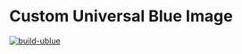# Custom Universal Blue Image

[![build-ublue](https://github.com/Enurean/ublue/actions/workflows/build.yml/badge.svg)](https://github.com/Enurean/ublue/actions/workflows/build.yml)